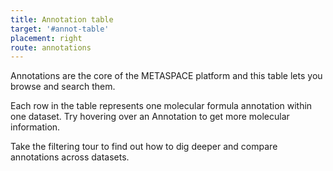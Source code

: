 ```yaml
---
title: Annotation table
target: '#annot-table'
placement: right
route: annotations
---
```


Annotations are the core of the METASPACE platform and this table lets you browse and search them. 

Each row in the table represents one molecular formula annotation within one dataset. Try hovering over an Annotation to get more molecular information.

Take the filtering tour to find out how to dig deeper and compare annotations across datasets.
